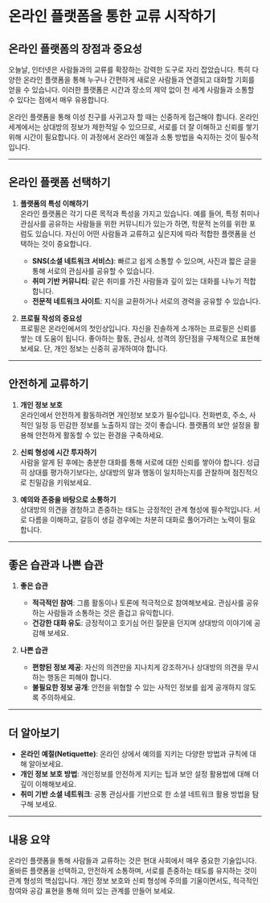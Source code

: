 # 온라인 플랫폼을 통한 교류 시작하기

## 온라인 플랫폼의 장점과 중요성

오늘날, 인터넷은 사람들과의 교류를 확장하는 강력한 도구로 자리 잡았습니다. 특히 다양한 온라인 플랫폼을 통해 누구나 간편하게 새로운 사람들과 연결되고 대화할 기회를 얻을 수 있습니다. 이러한 플랫폼은 시간과 장소의 제약 없이 전 세계 사람들과 소통할 수 있다는 점에서 매우 유용합니다.

온라인 플랫폼을 통해 이성 친구를 사귀고자 할 때는 신중하게 접근해야 합니다. 온라인 세계에서는 상대방의 정보가 제한적일 수 있으므로, 서로를 더 잘 이해하고 신뢰를 쌓기 위해 시간이 필요합니다. 이 과정에서 온라인 예절과 소통 방법을 숙지하는 것이 필수적입니다.

---

## 온라인 플랫폼 선택하기

1. **플랫폼의 특성 이해하기**  
   온라인 플랫폼은 각기 다른 목적과 특성을 가지고 있습니다. 예를 들어, 특정 취미나 관심사를 공유하는 사람들을 위한 커뮤니티가 있는가 하면, 학문적 논의를 위한 포럼도 있습니다. 자신이 어떤 사람들과 교류하고 싶은지에 따라 적합한 플랫폼을 선택하는 것이 중요합니다.
   - **SNS(소셜 네트워크 서비스)**: 빠르고 쉽게 소통할 수 있으며, 사진과 짧은 글을 통해 서로의 관심사를 공유할 수 있습니다.
   - **취미 기반 커뮤니티**: 같은 취미를 가진 사람들과 깊이 있는 대화를 나누기 적합합니다.
   - **전문적 네트워크 사이트**: 지식을 교환하거나 서로의 경력을 공유할 수 있습니다.

2. **프로필 작성의 중요성**  
   프로필은 온라인에서의 첫인상입니다. 자신을 진솔하게 소개하는 프로필은 신뢰를 쌓는 데 도움이 됩니다. 좋아하는 활동, 관심사, 성격의 장단점을 구체적으로 표현해 보세요. 단, 개인 정보는 신중히 공개하여야 합니다.

---

## 안전하게 교류하기

1. **개인 정보 보호**  
   온라인에서 안전하게 활동하려면 개인정보 보호가 필수입니다. 전화번호, 주소, 사적인 일정 등 민감한 정보를 노출하지 않는 것이 좋습니다. 플랫폼의 보안 설정을 활용해 안전하게 활동할 수 있는 환경을 구축하세요.

2. **신뢰 형성에 시간 투자하기**  
   사람을 알게 된 후에는 충분한 대화를 통해 서로에 대한 신뢰를 쌓아야 합니다. 성급히 상대를 평가하기보다는, 상대방의 말과 행동이 일치하는지를 관찰하며 점진적으로 친밀감을 키워보세요.

3. **예의와 존중을 바탕으로 소통하기**  
   상대방의 의견을 경청하고 존중하는 태도는 긍정적인 관계 형성에 필수적입니다. 서로 다름을 이해하고, 갈등이 생길 경우에는 차분히 대화로 풀어가려는 노력이 필요합니다.

---

## 좋은 습관과 나쁜 습관

1. **좋은 습관**  
   - **적극적인 참여**: 그룹 활동이나 토론에 적극적으로 참여해보세요. 관심사를 공유하는 사람들과 소통하는 것은 즐겁고 유익합니다.
   - **건강한 대화 유도**: 긍정적이고 호기심 어린 질문을 던지며 상대방의 이야기에 공감해 보세요.

2. **나쁜 습관**  
   - **편향된 정보 제공**: 자신의 의견만을 지나치게 강조하거나 상대방의 의견을 무시하는 행동은 피해야 합니다.
   - **불필요한 정보 공개**: 안전을 위협할 수 있는 사적인 정보를 쉽게 공개하지 않도록 주의하세요.

---

## 더 알아보기

- **온라인 예절(Netiquette)**: 온라인 상에서 예의를 지키는 다양한 방법과 규칙에 대해 알아보세요.
- **개인 정보 보호 방법**: 개인정보를 안전하게 지키는 팁과 보안 설정 활용법에 대해 더 깊이 이해해보세요.
- **취미 기반 소셜 네트워크**: 공통 관심사를 기반으로 한 소셜 네트워크 활용 방법을 탐구해 보세요.

---

## 내용 요약

온라인 플랫폼을 통해 사람들과 교류하는 것은 현대 사회에서 매우 중요한 기술입니다. 올바른 플랫폼을 선택하고, 안전하게 소통하며, 서로를 존중하는 태도를 유지하는 것이 관계 형성의 핵심입니다. 개인 정보 보호와 신뢰 형성에 주의를 기울이면서도, 적극적인 참여와 공감 표현을 통해 의미 있는 관계를 만들어 보세요.